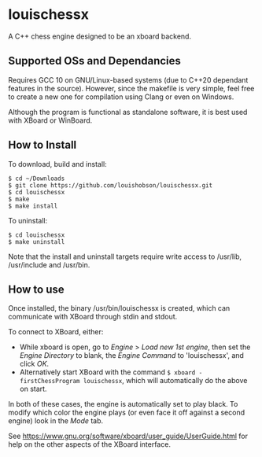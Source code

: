 # louischessx

A C++ chess engine designed to be an xboard backend.

## Supported OSs and Dependancies

Requires GCC 10 on GNU/Linux-based systems (due to C++20 dependant features in the source).
However, since the makefile is very simple, feel free to create a new one for compilation using Clang or even on Windows.

Although the program is functional as standalone software, it is best used with XBoard or WinBoard.

## How to Install

To download, build and install:

```
$ cd ~/Downloads
$ git clone https://github.com/louishobson/louischessx.git
$ cd louischessx
$ make
$ make install
```

To uninstall:

```
$ cd louischessx
$ make uninstall
```

Note that the install and uninstall targets require write access to /usr/lib, /usr/include and /usr/bin.

## How to use

Once installed, the binary /usr/bin/louischessx is created, which can communicate with XBoard through stdin and stdout.

To connect to XBoard, either:

- While xboard is open, go to _Engine_ > _Load new 1st engine_, then set the _Engine Directory_ to blank, the _Engine Command_ to 'louischessx', and click _OK_.
- Alternatively start XBoard with the command `$ xboard -firstChessProgram louischessx`, which will automatically do the above on start.

In both of these cases, the engine is automatically set to play black. To modify which color the engine plays (or even face it off against a second engine) look in the _Mode_ tab.

See https://www.gnu.org/software/xboard/user_guide/UserGuide.html for help on the other aspects of the XBoard interface.